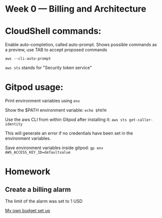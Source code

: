 # Week 0 — Billing and Architecture
# CloudShell commands:

Enable auto-completion, called auto-prompt. Shows possible commands as a preview, use TAB to accept proposed commands

`aws --cli-auto-prompt`

`aws sts` stands for "Security token service"

# Gitpod usage:

Print environment variables using `env`

Show the $PATH environment variable: `echo $PATH`

Use the aws CLI from within Gitpod after installing it: `aws sts get-caller-identity`

This will generate an error if no credentials have been set in the environment variables.

Save environment variables inside gitpod: `gp env AWS_ACCESS_KEY_ID=defaultvalue`

# Homework

## Create a billing alarm
The limit of the alarm was set to 1 USD

[My own budget set up](assets/budget.png)
